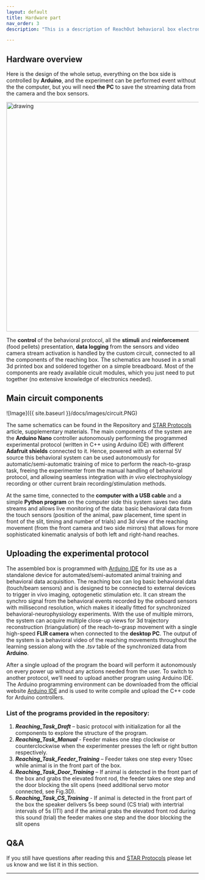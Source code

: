 ```yaml
---
layout: default
title: Hardware part
nav_order: 3
description: "This is a description of ReachOut behavioral box electronics"

---
```


## Hardware overview

Here is the design of the whole setup, everything on the box side is controlled by **Arduino**,
and the experiment can be performed event without the the computer, but you will need **the PC** to 
save the streaming data from the camera and the box sensors.  

<img src="{{ site.baseurl }}/docs/images/Overview.PNG" alt="drawing" width="600" height="600"/>


The **control** of the behavioral protocol, all the **stimuli** and **reinforcement** (food pellets) presentation, 
**data logging** from the sensors and video camera stream activation is handled by the custom circuit, connected to all the components of the reaching box. 
The schematics are housed in a small 3d printed box and soldered together on a simple breadboard. Most of the components are ready available cicuit modules, which
you just need to put together (no extensive knowledge of electronics needed).

## Main circuit components

![Image]({{ site.baseurl }}/docs/images/circuit.PNG)

The same schematics can be found in the Repository and [STAR Protocols] article, supplementary materials.
The main components of the system are the **Arduino Nano** controller autonomously performing the programmed experimental protocol (written in C++ using Arduino IDE) 
with different **Adafruit shields** connected to it. Hence, powered with an external 5V source this behavioral system can be used autonomously for automatic/semi-automatic 
training of mice to perform the reach-to-grasp task, freeing the experimenter from the manual handling of behavioral protocol, and allowing seamless integration with 
*in vivo* electrophysiology recording or other current brain recording/stimulation methods. 

At the same time, connected to the **computer with a USB cable** and a simple 
**Python program** on the computer side this system saves two data streams and allows live monitoring of the data: basic behavioral data from the touch sensors 
(position of the animal, paw placement, time spent in front of the slit, timing and number of trials) and 3d view of the reaching movement (from the front camera and two side mirrors) 
that allows for more sophisticated kinematic analysis of both left and right-hand reaches. 

## Uploading the experimental protocol

The assembled box is programmed with [Arduino IDE] for its use as a standalone device for automated/semi-automated
animal training and behavioral data acquisition. The reaching box can log basic behavioral data (touch/beam sensors)
and is designed to be connected to external devices to trigger in vivo imaging, optogenetic stimulation etc. 
It can stream the synchro signal from the behavioral events recorded by the onboard sensors with millisecond resolution,
which makes it ideally fitted for synchronized behavioral-neurophysiology experiments. With the use of multiple mirrors, 
the system can acquire multiple close-up views for 3d trajectory reconstruction (triangulation) of the reach-to-grasp movement 
with a single high-speed **FLIR camera** when connected to the **desktop PC**. The output of the system is a behavioral video of the 
reaching movements throughout the learning session along with the *.tsv* table of the synchronized data from **Arduino**. 

After a single upload of the program the board will perform it autonomously on every power up without any actions needed from the user. 
To switch to another protocol, we’ll need to upload another program using Arduino IDE. The Arduino programming environment can be downloaded from the
official website [Arduino IDE] and is used to write compile and upload the C++ code for Arduino controllers. 

### List of the programs provided in the repository:
 
1.	***Reaching_Task_Draft*** – basic protocol with initialization for all the components to explore the structure of the program.
2.	***Reaching_Task_Manual*** - Feeder makes one step clockwise or counterclockwise when the experimenter presses the left or right button respectively.
3.	***Reaching_Task_Feeder_Training*** – Feeder takes one step every 10sec while animal is in the front part of the box.
4.	***Reaching_Task_Door_Training*** – If animal is detected in the front part of the box and grabs the elevated front rod, the feeder takes one step and the door blocking the slit opens (need additional servo motor connected, see Fig.3D).
5.	***Reaching_Task_CS_Training***  - If animal is detected in the front part of the box the speaker delivers 5s beep sound (CS trial) with intertrial intervals of 5s (ITI) and if the animal grabs the elevated front rod during this sound (trial) the feeder makes one step and the door blocking the slit opens

## Q&A

If you still have questions after reading this and [STAR Protocols] please let us
know and we list it in this section.




---

[STAR Protocols]: https://star-protocols.cell.com/protocols/3539
[Arduino IDE]: https://www.arduino.cc/en/software 

